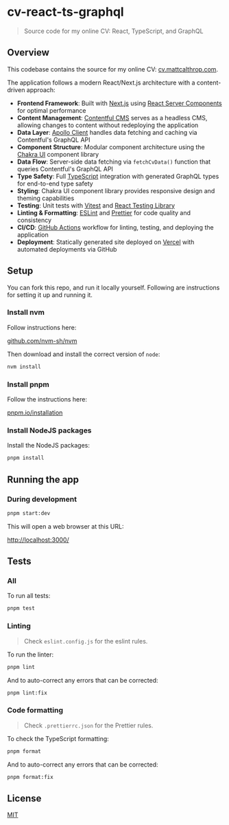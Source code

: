 # cv-react-ts-graphql

> Source code for my online CV: React, TypeScript, and GraphQL

## Overview

This codebase contains the source for my online CV: [cv.mattcalthrop.com](https://cv.mattcalthrop.com/).

The application follows a modern React/Next.js architecture with a content-driven approach:

- **Frontend Framework**: Built with [Next.js](https://nextjs.org/) using [React Server Components](https://react.dev/reference/rsc/server-components) for optimal performance
- **Content Management**: [Contentful CMS](https://www.contentful.com/) serves as a headless CMS, allowing changes to content without redeploying the application
- **Data Layer**: [Apollo Client](https://www.apollographql.com/docs/react/) handles data fetching and caching via Contentful's GraphQL API
- **Component Structure**: Modular component architecture using the [Chakra UI](https://chakra-ui.com/) component library
- **Data Flow**: Server-side data fetching via `fetchCvData()` function that queries Contentful's GraphQL API
- **Type Safety**: Full [TypeScript](https://www.typescriptlang.org/) integration with generated GraphQL types for end-to-end type safety
- **Styling**: Chakra UI component library provides responsive design and theming capabilities
- **Testing**: Unit tests with [Vitest](https://vitest.dev/) and [React Testing Library](https://testing-library.com/docs/react-testing-library/intro/)
- **Linting & Formatting**: [ESLint](https://eslint.org/) and [Prettier](https://prettier.io/) for code quality and consistency
- **CI/CD**: [GitHub Actions](https://docs.github.com/en/actions) workflow for linting, testing, and deploying the application
- **Deployment**: Statically generated site deployed on [Vercel](https://vercel.com/) with automated deployments via GitHub

## Setup

You can fork this repo, and run it locally yourself. Following are instructions for setting it up and running it.

### Install nvm

Follow instructions here:

[github.com/nvm-sh/nvm](https://github.com/nvm-sh/nvm#readme)

Then download and install the correct version of `node`:

```sh
nvm install
```

### Install pnpm

Follow the instructions here:

[pnpm.io/installation](https://pnpm.io/installation)

### Install NodeJS packages

Install the NodeJS packages:

```sh
pnpm install
```

## Running the app

### During development

```sh
pnpm start:dev
```

This will open a web browser at this URL:

[http://localhost:3000/](http://localhost:3000/)

## Tests

### All

To run all tests:

```sh
pnpm test
```

### Linting

> Check `eslint.config.js` for the eslint rules.

To run the linter:

```sh
pnpm lint
```

And to auto-correct any errors that can be corrected:

```sh
pnpm lint:fix
```

### Code formatting

> Check `.prettierrc.json` for the Prettier rules.

To check the TypeScript formatting:

```sh
pnpm format
```

And to auto-correct any errors that can be corrected:

```sh
pnpm format:fix
```

## License

[MIT](LICENSE)
